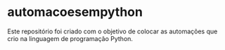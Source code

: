 # automacoesempython
Este repositório foi criado com o objetivo de colocar as automações que crio na linguagem de programação Python.
